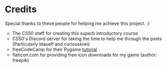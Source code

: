 #   


# Credits
Special thanks to these people for helping me achieve this project. :)
<ul type="circle">
    <li>The CS50 staff for creating this superb introductory course</li>
    <li>CS50's Discord server for taking the time to help me through the psets<br>
        (Particularly blauelf and curiouskiwi)</li>
    <li>freeCodeCamp for their Pygame <a href="https://www.youtube.com/watch?v=FfWpgLFMI7w">tutorial</a></li>
    <li>flaticon.com for providing free icon downloads for my game (author: freepik)</li>
</ul>